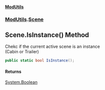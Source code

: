#### [ModUtils](index.md 'index')
### [ModUtils](ModUtils.md 'ModUtils').[Scene](ModUtils.Scene.md 'ModUtils.Scene')

## Scene.IsInstance() Method

Chekc if the current active scene is an instance  
(Cabin or Trailer)

```csharp
public static bool IsInstance();
```

#### Returns
[System.Boolean](https://docs.microsoft.com/en-us/dotnet/api/System.Boolean 'System.Boolean')